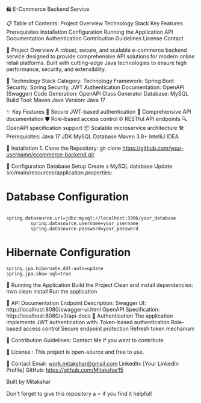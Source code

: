 🛍️ E-Commerce Backend Service

📋 Table of Contents: 
    Project Overview
    Technology Stack
    Key Features
    Prerequisites
    Installation
    Configuration
    Running the Application
    API Documentation
    Authentication
    Contribution Guidelines
    License
    Contact

🌟 Project Overview
    A robust, secure, and scalable e-commerce backend service designed to provide comprehensive API solutions for modern online retail platforms. Built with cutting-edge Java technologies to ensure high performance, security, and extensibility.

🚀 Technology Stack
    Category:	Technology
    Framework:	Spring Boot
    Security:	Spring Security, JWT Authentication
    Documentation:	OpenAPI (Swagger)
    Code Generation:	OpenAPI Class Generator
    Database:	MySQL
    Build Tool:	Maven
    Java Version:	Java 17

✨ Key Features
    🔐 Secure JWT-based authentication
    📄 Comprehensive API documentation
    🛡️ Role-based access control
    🌐 RESTful API endpoints
    🔍 OpenAPI specification support
    📦 Scalable microservice architecture
    🛠️ Prerequisites:
       Java 17 JDK
       MySQL Database
       Maven 3.8+
       IntelliJ IDEA

🔧 Installation
    1. Clone the Repository: git clone https://github.com/your-username/ecommerce-backend.git
    
📝 Configuration
    Database Setup
      Create a MySQL database
      Update src/main/resources/application.properties:
# Database Configuration
             spring.datasource.url=jdbc:mysql://localhost:3306/your_database
             spring.datasource.username=your_username
             spring.datasource.password=your_password

# Hibernate Configuration
    spring.jpa.hibernate.ddl-auto=update
    spring.jpa.show-sql=true

🚀 Running the Application
    Build the Project
    Clean and install dependencies: mvn clean install
    Run the application

📖 API Documentation
    Endpoint	Description:
                          Swagger UI:	http://localhost:8080/swagger-ui.html
                          OpenAPI Specification:	http://localhost:8080/v3/api-docs
🔐 Authentication
    The application implements JWT authentication with:
            Token-based authentication
            Role-based access control
            Secure endpoint protection
            Refresh token mechanism

🤝 Contribution Guidelines: Contact Me if you want to contribute

📄 License : This project is open-source and free to use.

👤 Contact
   Email: work.mitakshar@gmail.com
   LinkedIn: [Your LinkedIn Profile]
   GitHub: https://github.com/Mitakshar15

Built by Mitakshar

Don't forget to give this repository a ⭐ if you find it helpful!
